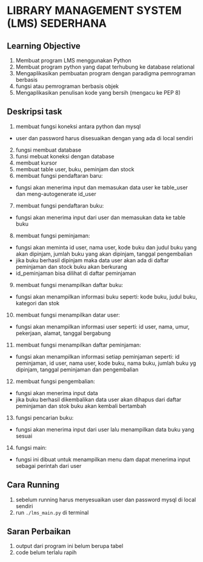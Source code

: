 # **LIBRARY MANAGEMENT SYSTEM (LMS) SEDERHANA**

## Learning Objective
1. Membuat program LMS menggunakan Python
2. Membuat program python yang dapat terhubung ke database relational
3. Mengaplikasikan pembuatan program dengan paradigma pemrograman berbasis
4. fungsi atau pemrograman berbasis objek
5. Mengaplikasikan penulisan kode yang bersih (mengacu ke PEP 8)

## Deskripsi task
1. membuat fungsi koneksi antara python dan mysql
- user dan password harus disesuaikan dengan yang ada di local sendiri
2. fungsi membuat database
3. funsi mebuat koneksi dengan database
4. membuat kursor
5. membuat table user, buku, peminjam dan stock
6. membuat fungsi pendaftaran baru:
- fungsi akan menerima input dan memasukan data user ke table_user dan meng-autogenerate id_user
7. membuat fungsi pendaftaran buku:
- fungsi akan menerima input dari user dan memasukan data ke table buku
8. membuat fungsi peminjaman:
- fungsi akan meminta id user, nama user, kode buku dan judul buku yang akan dipinjam, jumlah buku yang akan dipinjam, tanggal pengembalian
- jika buku berhasil dipinjam maka data user akan ada di daftar peminjaman dan stock buku akan berkurang
- id_peminjaman bisa dilihat di daftar peminjaman
9. membuat fungsi menampilkan daftar buku:
- fungsi akan menampilkan informasi buku seperti: kode buku, judul buku, kategori dan stok
10. membuat fungsi menampilkan datar user:
- fungsi akan menampilkan informasi user seperti: id user, nama, umur, pekerjaan, alamat, tanggal bergabung
11. membuat fungsi menampilkan daftar peminjaman:
- fungsi akan menampilkan informasi setiap peminjaman seperti: id peminjaman, id user, nama user, kode buku, nama buku, jumlah buku yg dipinjam, tanggal peminjaman dan pengembalian
12. membuat fungsi pengembalian:
- fungsi akan menerima input data
- jika buku berhasil dikembalikan data user akan dihapus dari daftar peminjaman dan stok buku akan kembali bertambah
13. fungsi pencarian buku:
- fungsi akan menerima input dari user lalu menampilkan data buku yang sesuai
14. fungsi main:
- fungsi ini dibuat untuk menampilkan menu dam dapat menerima input sebagai perintah dari user 

## Cara Running
1. sebelum running harus menyesuaikan user dan password mysql di local sendiri
2. run `./lms_main.py` di terminal


## Saran Perbaikan
1. output dari program ini belum berupa tabel
2. code belum terlalu rapih

